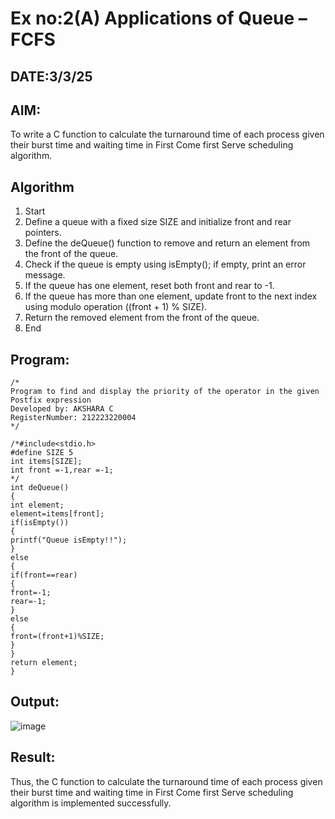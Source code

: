 # Ex no:2(A) Applications of Queue – FCFS
## DATE:3/3/25
## AIM:
To write a C function to calculate the turnaround time of each process given their burst time and waiting time in First Come first Serve scheduling algorithm.
## Algorithm
1. Start
2. Define a queue with a fixed size SIZE and initialize front and rear pointers.
3. Define the deQueue() function to remove and return an element from the front of the queue.
4. Check if the queue is empty using isEmpty(); if empty, print an error message.
5. If the queue has one element, reset both front and rear to -1.
6. If the queue has more than one element, update front to the next index using modulo 
operation ((front + 1) % SIZE).
7. Return the removed element from the front of the queue.
8. End
## Program:
```
/*
Program to find and display the priority of the operator in the given Postfix expression
Developed by: AKSHARA C
RegisterNumber: 212223220004 
*/
```
```
/*#include<stdio.h> 
#define SIZE 5
int items[SIZE];
int front =-1,rear =-1;
*/
int deQueue()
{
int element; 
element=items[front]; 
if(isEmpty())
{
printf("Queue isEmpty!!");
}
else
{
if(front==rear)
{
front=-1; 
rear=-1;
}
else
{
front=(front+1)%SIZE;
}
}
return element;
}
```

## Output:

![image](https://github.com/user-attachments/assets/591a42d0-74d3-4d27-87d2-81a1e1ae1ee1)


## Result:
Thus, the C function to calculate the turnaround time of each process given their burst time and waiting time in First Come first Serve scheduling algorithm is implemented successfully.
